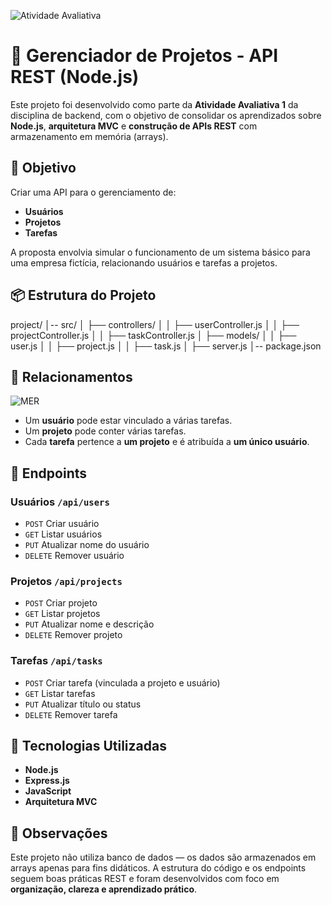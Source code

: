 ![Atividade Avaliativa](https://img.shields.io/badge/atividade%20avaliativa-node.js-blueviolet)

# 🧩 Gerenciador de Projetos - API REST (Node.js)

Este projeto foi desenvolvido como parte da **Atividade Avaliativa 1** da disciplina de backend, com o objetivo de consolidar os aprendizados sobre **Node.js**, **arquitetura MVC** e **construção de APIs REST** com armazenamento em memória (arrays).

## 🧠 Objetivo

Criar uma API para o gerenciamento de:
- **Usuários**
- **Projetos**
- **Tarefas**

A proposta envolvia simular o funcionamento de um sistema básico para uma empresa fictícia, relacionando usuários e tarefas a projetos.

## 📦 Estrutura do Projeto

project/
│-- src/
│   ├── controllers/
│   │   ├── userController.js
│   │   ├── projectController.js
│   │   ├── taskController.js
│   ├── models/
│   │   ├── user.js
│   │   ├── project.js
│   │   ├── task.js
│   ├── server.js
│-- package.json

## 🔗 Relacionamentos

![MER](https://i.postimg.cc/JhTyjFbV/thumbnail.png)

- Um **usuário** pode estar vinculado a várias tarefas.
- Um **projeto** pode conter várias tarefas.
- Cada **tarefa** pertence a **um projeto** e é atribuída a **um único usuário**.

## 🎯 Endpoints

### Usuários `/api/users`
- `POST` Criar usuário
- `GET` Listar usuários
- `PUT` Atualizar nome do usuário
- `DELETE` Remover usuário

### Projetos `/api/projects`
- `POST` Criar projeto
- `GET` Listar projetos
- `PUT` Atualizar nome e descrição
- `DELETE` Remover projeto

### Tarefas `/api/tasks`
- `POST` Criar tarefa (vinculada a projeto e usuário)
- `GET` Listar tarefas
- `PUT` Atualizar título ou status
- `DELETE` Remover tarefa

## 🚀 Tecnologias Utilizadas

- **Node.js**
- **Express.js**
- **JavaScript**
- **Arquitetura MVC**

## 📝 Observações

Este projeto não utiliza banco de dados — os dados são armazenados em arrays apenas para fins didáticos. A estrutura do código e os endpoints seguem boas práticas REST e foram desenvolvidos com foco em **organização, clareza e aprendizado prático**.
